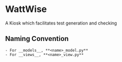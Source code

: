 # WattWise
A Kiosk which facilitates test generation and checking

## Naming Convention
    - For __models__, **<name>_model.py**
    - For __views__, **<name>_view.py**